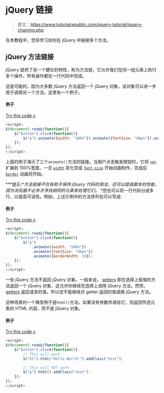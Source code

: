 # jQuery 链接

> 原文：<https://www.tutorialrepublic.com/jquery-tutorial/jquery-chaining.php>

在本教程中，您将学习如何在 jQuery 中链接多个方法。

## jQuery 方法链接

jQuery 提供了另一个健壮的特性，称为方法链，它允许我们在同一组元素上执行多个操作，所有操作都在一行代码中完成。

这是可能的，因为大多数 jQuery 方法返回一个 jQuery 对象，该对象可以进一步用于调用另一个方法。这里有一个例子。

#### 例子

[Try this code »](../codelab.php?topic=jquery&file=method-chaining "Try this code using online Editor")

```js
<script>
$(document).ready(function(){
    $("button").click(function(){
        $("p").animate({width: "100%"}).animate({fontSize: "46px"}).animate({borderWidth: 30});
    });
});  
</script>
```

上面的例子演示了三个`animate()`方法的链接。当用户点击触发按钮时，它将 [`<p>`](../html-reference/html-p-tag.php) 扩展到 100%宽度。一旦 [`width`](../css-reference/css-width-property.php) 变化完成 [`font-size`](../css-reference/css-font-size-property.php) 开始动画制作，完成后 [`border`](../css-reference/css-border-property.php) 动画将开始。

 ***提示:**方法链接不仅有助于保持 jQuery 代码的简洁，还可以提高脚本的性能，因为浏览器不必多次寻找相同的元素来处理它们。*  *您也可以将一行代码分成多行，以提高可读性。例如，上述示例中的方法序列也可以写成:

#### 例子

[Try this code »](../codelab.php?topic=jquery&file=breaking-method-chaining-code-in-multiple-lines "Try this code using online Editor")

```js
<script>
$(document).ready(function(){
    $("button").click(function(){
        $("p")
            .animate({width: "100%"})
            .animate({fontSize: "46px"})
            .animate({borderWidth: 30});
    });
});  
</script>
```

一些 jQuery 方法不返回 jQuery 对象。一般来说， [setters](jquery-getter-and-setter.php) 即在选择上赋值的方法返回一个 jQuery 对象，这允许你继续在选择上调用 jQuery 方法。然而， [getters](jquery-getter-and-setter.php) 返回请求的值，所以您不能继续对 getter 返回的值调用 jQuery 方法。

这种场景的一个典型例子是`html()`方法。如果没有参数传递给它，则返回所选元素的 HTML 内容，而不是 jQuery 对象。

#### 例子

[Try this code »](../codelab.php?topic=jquery&file=method-chaining-exceptions "Try this code using online Editor")

```js
<script>
$(document).ready(function(){
    $("button").click(function(){
        // This will work
        $("h1").html("Hello World!").addClass("test");

        // This will NOT work
        $("p").html().addClass("test");
    });
});
</script>
```

